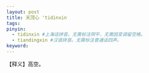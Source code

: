 ```yaml
---
layout: post
title: 天顶心 'tidinxin 
tags:
pinyin: 
  - tidinxin #上海话拼音。无需标注阴平，无需因变调留空格。 
  - tiandingxin #汉语拼音。无需标注普通话四声。
keyword: 
---
```


【释义】高空。              
                              